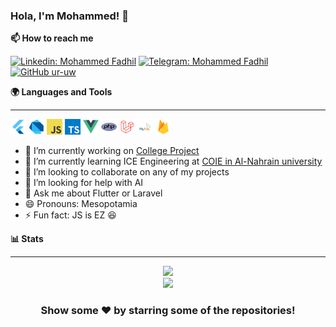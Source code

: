 
### Hola, I'm Mohammed! 👋


**📫 How to reach me**


[![Linkedin: Mohammed Fadhil](https://img.shields.io/badge/-Mohammed%20Fadhil-blue?style=flat-square&logo=Linkedin&logoColor=white&link=https://www.linkedin.com/in/mohammed-fadhil-6b7467174/)](https://www.linkedin.com/in/mohammed-fadhil-6b7467174/)
[![Telegram: Mohammed Fadhil](https://img.shields.io/badge/-Mohammed%20Fadhil-white?style=flat-square&logo=Telegram&logoColor=white&link=https://t.me/ur_uw/)](https://t.me/ur_uw/)
[![GitHub ur-uw](https://img.shields.io/github/followers/ur-uw?label=follow&style=social)](https://github.com/ur-uw)


**🌍 Languages and Tools**  
<hr/>
<span><img height="25" src="https://raw.githubusercontent.com/github/explore/80688e429a7d4ef2fca1e82350fe8e3517d3494d/topics/flutter/flutter.png"></span>
<span><img height="25" src="https://raw.githubusercontent.com/github/explore/80688e429a7d4ef2fca1e82350fe8e3517d3494d/topics/dart/dart.png"></span>
<span><img height="25" src="https://raw.githubusercontent.com/github/explore/80688e429a7d4ef2fca1e82350fe8e3517d3494d/topics/javascript/javascript.png"></span>
<span><img height="25" src="https://raw.githubusercontent.com/github/explore/80688e429a7d4ef2fca1e82350fe8e3517d3494d/topics/typescript/typescript.png"></span>
<span><img height="25" src="https://raw.githubusercontent.com/github/explore/80688e429a7d4ef2fca1e82350fe8e3517d3494d/topics/vue/vue.png"></span>
<span><img height="25" src="https://raw.githubusercontent.com/github/explore/80688e429a7d4ef2fca1e82350fe8e3517d3494d/topics/php/php.png"></span>
<span><img height="25" src="https://raw.githubusercontent.com/github/explore/80688e429a7d4ef2fca1e82350fe8e3517d3494d/topics/laravel/laravel.png"></span>
<span><img height="25" src="https://raw.githubusercontent.com/github/explore/80688e429a7d4ef2fca1e82350fe8e3517d3494d/topics/mysql/mysql.png"></span>
<span><img height="25" src="https://raw.githubusercontent.com/github/explore/80688e429a7d4ef2fca1e82350fe8e3517d3494d/topics/firebase/firebase.png"></span>

- 🔭 I’m currently working on [College Project](https://github.com/ur-uw/m_cars)
- 🌱 I’m currently learning ICE Engineering at [COIE in Al-Nahrain university](https://coie-nahrain.edu.iq/)
- 👯 I’m looking to collaborate on any of my projects
- 🤔 I’m looking for help with AI
- 💬 Ask me about Flutter or Laravel
- 😄 Pronouns: Mesopotamia
- ⚡ Fun fact: JS is EZ 😆

**📊 Stats**

<hr/>
<p align="center" >  
  <a href="https://github.com/ur-uw/"> 
    <img width=500 src="https://github-readme-stats.vercel.app/api?username=ur-uw&show_icons=true&include_all_commits=true&theme=dark"/>
  </a>
   <br/>
  <a href="https://github.com/ur-uw/"> 
    <img width=500 src="https://github-readme-stats.vercel.app/api/top-langs/?username=ur-uw&count_private=true&layout=compact&theme=dark"/>
  </a>
</p>




<div align="center">
  
### Show some ❤️ by starring some of the repositories!
  
</div>
